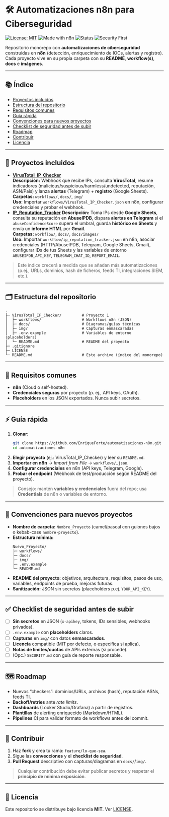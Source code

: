 # 🛠️ Automatizaciones n8n para Ciberseguridad

[![License: MIT](https://img.shields.io/badge/License-MIT-green.svg)](./LICENSE)
![Made with n8n](https://img.shields.io/badge/Made%20with-n8n-blue)
![Status](https://img.shields.io/badge/status-active-success)
![Security First](https://img.shields.io/badge/security-first-critical)

Repositorio monorepo con **automatizaciones de ciberseguridad** construidas en **n8n** (detección, enriquecimiento de IOCs, alertas y registro). Cada proyecto vive en su propia carpeta con su **README**, **workflow(s)**, **docs** e **imágenes**.

---

## 📚 Índice

- [Proyectos incluidos](#proyectos-incluidos)
- [Estructura del repositorio](#estructura-del-repositorio)
- [Requisitos comunes](#requisitos-comunes)
- [Guía rápida](#guía-rápida)
- [Convenciones para nuevos proyectos](#convenciones-para-nuevos-proyectos)
- [Checklist de seguridad antes de subir](#checklist-de-seguridad-antes-de-subir)
- [Roadmap](#roadmap)
- [Contribuir](#contribuir)
- [Licencia](#licencia)

---

## 🚀 Proyectos incluidos

- **[VirusTotal_IP_Checker](./VirusTotal_IP_Checker/)**  
  **Descripción:** Webhook que recibe IPs, consulta **VirusTotal**, resume indicadores (malicious/suspicious/harmless/undetected, reputación, ASN/País) y lanza **alertas** (Telegram) + **registro** (Google Sheets).  
  **Carpetas:** `workflows/`, `docs/`, `img/`  
  **Uso:** Importar `workflows/VirusTotal_IP_Checker.json` en n8n, configurar credenciales y probar el webhook.
- **[IP_Reputation_Tracker](./IP_Reputation_Tracker/)** 
  **Descripción:** Toma IPs desde **Google Sheets**, consulta su reputación en **AbuseIPDB**, dispara **alertas en Telegram** si el `abuseConfidenceScore` supera el umbral, guarda **histórico en Sheets** y envía un **informe HTML** por **Gmail**.  
  **Carpetas:** `workflow/`, `docs/`, `docs/images/`  
  **Uso:** Importar `workflow/ip_reputation_tracker.json` en n8n, asociar credenciales (HTTP/AbuseIPDB, Telegram, Google Sheets, Gmail), configurar IDs de tus Sheets y las variables de entorno `ABUSEIPDB_API_KEY`, `TELEGRAM_CHAT_ID`, `REPORT_EMAIL`.


> Este índice crecerá a medida que se añadan más automatizaciones (p.ej., URLs, dominios, hash de ficheros, feeds TI, integraciones SIEM, etc.).

---

## 🗂️ Estructura del repositorio

```
.
├─ VirusTotal_IP_Checker/         # Proyecto 1
│  ├─ workflows/                  # Workflows n8n (JSON)
│  ├─ docs/                       # Diagramas/guías técnicas
│  ├─ img/                        # Capturas enmascaradas
│  ├─ .env.example                # Variables de entorno (placeholders)
│  └─ README.md                   # README del proyecto
├─ .gitignore
├─ LICENSE
└─ README.md                      # Este archivo (índice del monorepo)
```

---

## 🧩 Requisitos comunes

- **n8n** (Cloud o self-hosted).
- **Credenciales seguras** por proyecto (p. ej., API keys, OAuth).
- **Placeholders** en los JSON exportados. Nunca subir secretos.

---

## ⚡ Guía rápida

1. **Clonar:**
   ```bash
   git clone https://github.com/EnriqueForte/automatizaciones-n8n.git
   cd automatizaciones-n8n
   ```
2. **Elegir proyecto** (ej.: VirusTotal_IP_Checker) y leer su `README.md`.
3. **Importar en n8n** → *Import from File* → `workflows/…json`.
4. **Configurar credenciales** en n8n (API keys, Telegram, Google).
5. **Probar el endpoint** (Webhook de test/producción según README del proyecto).

> Consejo: mantén **variables y credenciales** fuera del repo; usa **Credentials** de n8n o variables de entorno.

---

## 🧭 Convenciones para nuevos proyectos

- **Nombre de carpeta:** `Nombre_Proyecto` (camel/pascal con guiones bajos o kebab-case `nombre-proyecto`).
- **Estructura mínima:**
  ```
  Nuevo_Proyecto/
  ├─ workflows/
  ├─ docs/
  ├─ img/
  ├─ .env.example
  └─ README.md
  ```
- **README del proyecto:** objetivos, arquitectura, requisitos, pasos de uso, variables, endpoints de prueba, mejoras futuras.
- **Sanitización:** JSON sin secretos (placeholders p.ej. `YOUR_API_KEY`).

---

## ✅ Checklist de seguridad antes de subir

- [ ] **Sin secretos** en JSON (`x-apikey`, tokens, IDs sensibles, webhooks privados).
- [ ] `.env.example` con **placeholders** claros.
- [ ] **Capturas** en `img/` con datos **enmascarados**.
- [ ] **Licencia** compatible (MIT por defecto, o específica si aplica).
- [ ] **Notas de límites/cuotas** de APIs externas (si procede).
- [ ] (Opc.) `SECURITY.md` con guía de reporte responsable.

---

## 🗺️ Roadmap

- Nuevos “checkers”: dominios/URLs, archivos (hash), reputación ASNs, feeds TI.
- **Backoff/retries** ante *rate limits*.
- **Dashboards** (Looker Studio/Grafana) a partir de registros.
- **Plantillas** de alerting enriquecido (Markdown/HTML).
- **Pipelines** CI para validar formato de workflows antes del commit.

---

## 🤝 Contribuir

1. Haz **fork** y crea tu rama: `feature/lo-que-sea`.
2. Sigue las **convecciones** y el **checklist de seguridad**.
3. **Pull Request** descriptivo con capturas/diagramas en `docs/`/`img/`.

> Cualquier contribución debe evitar publicar secretos y respetar el **principio de mínima exposición**.

---

## 📄 Licencia

Este repositorio se distribuye bajo licencia **MIT**. Ver [LICENSE](./LICENSE).
